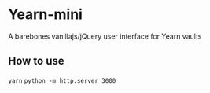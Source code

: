 # Yearn-mini

A barebones vanillajs/jQuery user interface for Yearn vaults

## How to use
`yarn`
`python -m http.server 3000`
